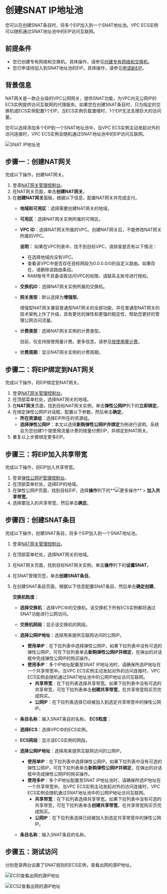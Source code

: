 # 创建SNAT IP地址池

您可以在创建SNAT条目时，将多个EIP加入到一个SNAT地址池。VPC ECS实例可以随机通过SNAT地址池中的EIP访问互联网。

## 前提条件

-   您已创建专有网络和交换机。具体操作，请参见[创建专有网络和交换机](/intl.zh-CN/快速入门/搭建IPv4专有网络.md)。
-   您已申请待加入到SNAT地址池的EIP。具体操作，请参见[申请新EIP](/intl.zh-CN/用户指南/申请EIP/申请新EIP.md)。

## 背景信息

NAT网关是一款企业级的VPC公网网关，提供SNAT功能，为VPC内无公网IP的ECS实例提供访问互联网的代理服务。如果您在创建SNAT条目时，只为指定的交换机或ECS实例配置1个EIP。当ECS实例负载激增时，1个EIP无法支撑巨大的访问量。

您可以选择添加多个EIP到一个SNAT地址池中，当VPC ECS实例主动发起对外的访问连接时，VPC ECS实例会随机通过SNAT地址池中的EIP访问互联网。

![SNAT IP地址池](https://static-aliyun-doc.oss-accelerate.aliyuncs.com/assets/img/zh-CN/4659188161/p47136.png)

## 步骤一：创建NAT网关

完成以下操作，创建NAT网关。

1.  登录[NAT网关管理控制台](https://vpc.console.aliyun.com/nat)。
2.  在NAT网关页面，单击**创建NAT网关**。
3.  在**创建NAT网关**面板，根据以下信息，配置NAT网关并完成支付。
    -   **地域和可用区**：选择需要创建NAT网关的地域。
    -   **可用区**：选择NAT网关实例所属的可用区。
    -   **VPC ID**：选择NAT网关所属的VPC。创建NAT网关后，不能修改NAT网关所属的VPC。

        **说明：** 如果在VPC列表中，找不到目标VPC，请排查是否有以下情况：

        -   在选择地域内没有VPC。
        -   查看该VPC中是否存在目标网段为0.0.0.0/0的自定义路由。如果存在，请删除该路由条目。
        -   RAM账号不具备读取访问VPC的权限，请联系主账号进行授权。
    -   **交换机ID**：选择NAT网关实例所属的交换机。
    -   **网关类型**：默认选择为**增强型**。

        增强型NAT网关兼容普通型NAT网关的全部功能，并在普通型NAT网关的技术架构上作了升级，具有更优的弹性和更强的稳定性，帮助您更好的管理公网访问流量。

    -   **计费类型**：选择NAT网关实例的计费类型。

        目前，仅支持按使用量计费。更多信息，请参见[按使用量计费](/intl.zh-CN/购买指南/按量付费.md)。

    -   **计费周期**：显示NAT网关实例的计费周期。

## 步骤二：将EIP绑定到NAT网关

完成以下操作，将EIP绑定到NAT网关。

1.  登录[NAT网关管理控制台](https://vpc.console.aliyun.com/nat)。
2.  在顶部菜单栏处，选择NAT网关的地域。
3.  在**NAT网关**页面，找到目标NAT网关实例，单击**弹性公网IP**列下的**立即绑定**。
4.  在绑定弹性公网IP对话框，配置以下参数，然后单击**确定**。
    -   **所在资源组**：选择EIP所在的资源组。
    -   **选择弹性公网IP**：本文以选择**新购弹性公网IP并绑定**为例进行说明。系统会为您创建1个按使用流量计费的按量付费EIP，并绑定到NAT网关。
5.  重复以上步骤绑定更多EIP。

## 步骤三：将EIP加入共享带宽

完成以下操作，将EIP加入共享带宽。

1.  登录[弹性公网IP管理控制台](https://vpc.console.aliyun.com/eip)。
2.  在顶部菜单栏处，选择EIP的地域。
3.  在弹性公网IP页面，找到目标EIP，选择**操作**列下的**![更多操作](https://static-aliyun-doc.oss-accelerate.aliyuncs.com/assets/img/zh-CN/8408559951/p143776.png)** \> **加入共享带宽**。
4.  选择要加入的共享带宽，然后单击**确定**。

## 步骤四：创建SNAT条目

完成以下操作，创建SNAT条目，将多个EIP加入到一个SNAT地址池。

1.  登录[NAT网关管理控制台](https://vpc.console.aliyun.com/nat)。
2.  在顶部菜单栏处，选择NAT网关的地域。
3.  在NAT网关页面，找到目标NAT网关实例，单击**操作**列下的**设置SNAT**。
4.  在SNAT管理页签，单击**创建SNAT条目**。
5.  在创建SNAT条目页面，根据以下信息配置SNAT条目，然后单击**确定创建**。

    **交换机粒度**：

    -   **选择交换机**：选择VPC中的交换机。该交换机下所有ECS实例都将通过SNAT功能进行公网访问。
    -   **交换机网段**：显示该交换机的网段。
    -   **选择公网IP地址**：选择用来提供互联网访问的公网IP。
        -   **使用单IP**：在下拉列表中选择弹性公网IP。如果下拉列表中没有可选的弹性公网IP，可在下拉列表单击**新购弹性公网IP并绑定**，在弹出的对话框中完成弹性公网IP的购买操作。
        -   **使用多IP**：多个IP地址配置至SNAT IP地址池时，请确保所选IP地址在一个共享带宽中。当VPC ECS实例主动发起对外的访问连接时，VPC ECS实例会随机通过SNAT地址池中的公网IP地址访问互联网。
            -   **共享带宽**：在下拉列表选择共享带宽。如果下拉列表中没有可选的共享带宽，可在下拉列表单击**创建共享带宽**，在共享带宽购买页完成购买。
            -   **公网IP**：在下拉列表选择已经被加入到选定共享带宽中的弹性公网IP。
    -   **条目名称**：输入SNAT条目的名称。
    **ECS粒度**：

    -   **选择ECS**：选择VPC中的ECS实例。
    -   **ECS网段**：显示该ECS实例的网段。
    -   **选择公网IP地址**：选择用来提供互联网访问的公网IP。
        -   **使用单IP**：在下拉列表中选择弹性公网IP。如果下拉列表中没有可选的弹性公网IP，可在下拉列表单击**新购弹性公网IP并绑定**，在弹出的对话框中完成弹性公网IP的购买操作。
        -   **使用多IP**：多个IP地址配置至SNAT IP地址池时，请确保所选IP地址在一个共享带宽中。当VPC ECS实例主动发起对外的访问连接时，VPC ECS实例会随机通过SNAT地址池中的公网IP地址访问互联网。
            -   **共享带宽**：在下拉列表选择共享带宽。如果下拉列表中没有可选的共享带宽，可在下拉列表单击**创建共享带宽**，在共享带宽购买页完成购买。
            -   **公网IP**：在下拉列表选择已经被加入到选定共享带宽中的弹性公网IP。
    -   **条目名称**：输入SNAT条目的名称。

## 步骤五：测试访问

分别登录两台设置了SNAT规则的ECS实例，查看出网的源IP地址。

![ECS1查看出网的源IP地址](https://static-aliyun-doc.oss-accelerate.aliyuncs.com/assets/img/zh-CN/8634029951/p47157.png)

![ECS2查看出网的源IP地址](https://static-aliyun-doc.oss-accelerate.aliyuncs.com/assets/img/zh-CN/8634029951/p47158.png)

